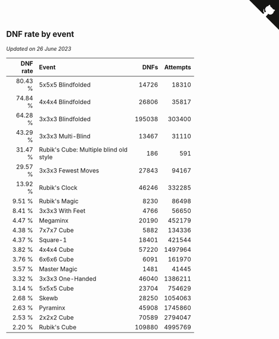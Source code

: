 ## DNF rate by event

*Updated on 26 June 2023*

| DNF rate | Event | DNFs | Attempts |
| ---: | :--- | ---: | ---: |
| 80.43 % | 5x5x5 Blindfolded | 14726 | 18310 |
| 74.84 % | 4x4x4 Blindfolded | 26806 | 35817 |
| 64.28 % | 3x3x3 Blindfolded | 195038 | 303400 |
| 43.29 % | 3x3x3 Multi-Blind | 13467 | 31110 |
| 31.47 % | Rubik's Cube: Multiple blind old style | 186 | 591 |
| 29.57 % | 3x3x3 Fewest Moves | 27843 | 94167 |
| 13.92 % | Rubik's Clock | 46246 | 332285 |
| 9.51 % | Rubik's Magic | 8230 | 86498 |
| 8.41 % | 3x3x3 With Feet | 4766 | 56650 |
| 4.47 % | Megaminx | 20190 | 452179 |
| 4.38 % | 7x7x7 Cube | 5882 | 134336 |
| 4.37 % | Square-1 | 18401 | 421544 |
| 3.82 % | 4x4x4 Cube | 57220 | 1497964 |
| 3.76 % | 6x6x6 Cube | 6091 | 161970 |
| 3.57 % | Master Magic | 1481 | 41445 |
| 3.32 % | 3x3x3 One-Handed | 46040 | 1386211 |
| 3.14 % | 5x5x5 Cube | 23704 | 754629 |
| 2.68 % | Skewb | 28250 | 1054063 |
| 2.63 % | Pyraminx | 45908 | 1745860 |
| 2.53 % | 2x2x2 Cube | 70589 | 2794047 |
| 2.20 % | Rubik's Cube | 109880 | 4995769 |


<a href="https://github.com/jonatanklosko/wca_statistics" class="github-corner" aria-label="View source on Github"><svg width="80" height="80" viewBox="0 0 250 250" style="fill:#151513; color:#fff; position: absolute; top: 0; border: 0; right: 0;" aria-hidden="true"><path d="M0,0 L115,115 L130,115 L142,142 L250,250 L250,0 Z"></path><path d="M128.3,109.0 C113.8,99.7 119.0,89.6 119.0,89.6 C122.0,82.7 120.5,78.6 120.5,78.6 C119.2,72.0 123.4,76.3 123.4,76.3 C127.3,80.9 125.5,87.3 125.5,87.3 C122.9,97.6 130.6,101.9 134.4,103.2" fill="currentColor" style="transform-origin: 130px 106px;" class="octo-arm"></path><path d="M115.0,115.0 C114.9,115.1 118.7,116.5 119.8,115.4 L133.7,101.6 C136.9,99.2 139.9,98.4 142.2,98.6 C133.8,88.0 127.5,74.4 143.8,58.0 C148.5,53.4 154.0,51.2 159.7,51.0 C160.3,49.4 163.2,43.6 171.4,40.1 C171.4,40.1 176.1,42.5 178.8,56.2 C183.1,58.6 187.2,61.8 190.9,65.4 C194.5,69.0 197.7,73.2 200.1,77.6 C213.8,80.2 216.3,84.9 216.3,84.9 C212.7,93.1 206.9,96.0 205.4,96.6 C205.1,102.4 203.0,107.8 198.3,112.5 C181.9,128.9 168.3,122.5 157.7,114.1 C157.9,116.9 156.7,120.9 152.7,124.9 L141.0,136.5 C139.8,137.7 141.6,141.9 141.8,141.8 Z" fill="currentColor" class="octo-body"></path></svg></a><style>.github-corner:hover .octo-arm{animation:octocat-wave 560ms ease-in-out}@keyframes octocat-wave{0%,100%{transform:rotate(0)}20%,60%{transform:rotate(-25deg)}40%,80%{transform:rotate(10deg)}}@media (max-width:500px){.github-corner:hover .octo-arm{animation:none}.github-corner .octo-arm{animation:octocat-wave 560ms ease-in-out}}</style>
